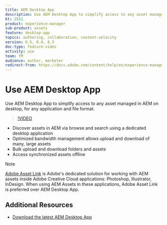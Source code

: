 ```yaml
---
title: AEM Desktop App
description: Use AEM Desktop App to simplify access to any asset managed in AEM on desktop, for any application and file format.
kt: 2551
product: experience-manager
sub-product: assets
feature: desktop-app
topics: authoring, collaboration, content-velocity
version: 6.5, 6.4, 6.3
doc-type: feature-video
activity: use
team: TM
audience: author, marketer
redirect-from: https://docs.adobe.com/content/help/en/experience-manager-learn/assets/creative-cloud/aem-desktop-app-sync-status-technical-video-use.html
---
```

 
# Use AEM Desktop App

 Use AEM Desktop App to simplify access to any asset managed in AEM on desktop, for any application and file format.
 
>[!VIDEO](https://video.tv.adobe.com/v/28868/?quality=12)

+ Discover assets in AEM via browse and search using a dedicated desktop application
+ Optimized bandwidth management allows upload and download of many, large assets
+ Bulk upload and download folders and assets
+ Access synchronized assets offline

>[!NOTE]
>
> [Adobe Asset Link](./adobe-asset-link-feature-video-use.md) is Adobe's dedicated solution for working with AEM assets inside Adobe Creative Cloud applications: Photoshop, Illustrator, InDesign. When using AEM Assets in these applications, Adobe Asset Link is preferred over AEM Desktop App.

## Additional Resources

+ [Download the latest AEM Desktop App](https://docs.adobe.com/content/help/en/experience-manager-desktop-app/using/release-notes.html)
